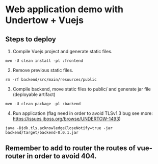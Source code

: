 # Web application demo with Undertow + Vuejs

## Steps to deploy

1. Compile Vuejs project and generate static files.

`mvn -U clean install -pl :frontend`

2. Remove previous static files.

`rm -rf backend/src/main/resources/public`

3. Compile backend, move static files to public/ and generate jar file (deployable artifact)

`mvn -U clean package -pl :backend`

4. Run application (flag need in order to avoid TLSv1.3 bug see more: https://issues.jboss.org/browse/UNDERTOW-1493)

`java -Djdk.tls.acknowledgeCloseNotify=true -jar backend/target/backend-0.0.1.jar`

## Remember to add to router the routes of vue-router in order to avoid 404.